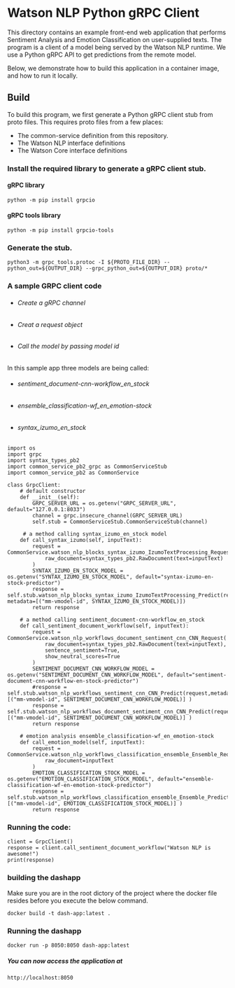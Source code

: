 # Watson NLP Python gRPC Client
This directory contains an example front-end web application that performs Sentiment Analysis and Emotion Classification on user-supplied texts.  The program is a client of a model being served by the Watson NLP runtime.  We use a Python gRPC API to get predictions from the remote model.

Below, we demonstrate how to build this application in a container image, and how to run it locally. 

## Build

To build this program, we first generate a Python gRPC client stub from proto files. This requires proto files from a few places:
- The common-service definition from this repository.
- The Watson NLP interface definitions
- The Watson Core interface definitions

### Install the required library to generate a gRPC client stub.
#### gRPC library
```
python -m pip install grpcio
```
#### gRPC tools library
```
python -m pip install grpcio-tools
```
### Generate the stub.
```
python3 -m grpc_tools.protoc -I ${PROTO_FILE_DIR} --python_out=${OUTPUT_DIR} --grpc_python_out=${OUTPUT_DIR} proto/*
```
### A sample GRPC client code
- ######  Create a gRPC channel
- ######  Creat a request object
- ######  Call the model by passing model id

In this sample app three models are being called:
- ###### sentiment_document-cnn-workflow_en_stock
- ###### ensemble_classification-wf_en_emotion-stock
- ###### syntax_izumo_en_stock
```
import os
import grpc
import syntax_types_pb2
import common_service_pb2_grpc as CommonServiceStub
import common_service_pb2 as CommonService

class GrpcClient:
    # default constructor
    def __init__(self):
        GRPC_SERVER_URL = os.getenv("GRPC_SERVER_URL", default="127.0.0.1:8033")
        channel = grpc.insecure_channel(GRPC_SERVER_URL)
        self.stub = CommonServiceStub.CommonServiceStub(channel)

     # a method calling syntax_izumo_en_stock model
    def call_syntax_izumo(self, inputText):
        request = CommonService.watson_nlp_blocks_syntax_izumo_IzumoTextProcessing_Request(
            raw_document=syntax_types_pb2.RawDocument(text=inputText)
        )   
        SYNTAX_IZUMO_EN_STOCK_MODEL = os.getenv("SYNTAX_IZUMO_EN_STOCK_MODEL", default="syntax-izumo-en-stock-predictor")
        response = self.stub.watson_nlp_blocks_syntax_izumo_IzumoTextProcessing_Predict(request, metadata=[("mm-vmodel-id", SYNTAX_IZUMO_EN_STOCK_MODEL)])
        return response

    # a method calling sentiment_document-cnn-workflow_en_stock
    def call_sentiment_document_workflow(self, inputText):
        request = CommonService.watson_nlp_workflows_document_sentiment_cnn_CNN_Request(
            raw_document=syntax_types_pb2.RawDocument(text=inputText),
            sentence_sentiment=True,
            show_neutral_scores=True
        )
        SENTIMENT_DOCUMENT_CNN_WORKFLOW_MODEL = os.getenv("SENTIMENT_DOCUMENT_CNN_WORKFLOW_MODEL", default="sentiment-document-cnn-workflow-en-stock-predictor")
        #response = self.stub.watson_nlp_workflows_sentiment_cnn_CNN_Predict(request,metadata=[("mm-vmodel-id", SENTIMENT_DOCUMENT_CNN_WORKFLOW_MODEL)] )
        response = self.stub.watson_nlp_workflows_document_sentiment_cnn_CNN_Predict(request,metadata=[("mm-vmodel-id", SENTIMENT_DOCUMENT_CNN_WORKFLOW_MODEL)] )
        return response

    # emotion analysis ensemble_classification-wf_en_emotion-stock
    def call_emotion_model(self, inputText):
        request = CommonService.watson_nlp_workflows_classification_ensemble_Ensemble_Request(
            raw_document=inputText
        )
        EMOTION_CLASSIFICATION_STOCK_MODEL = os.getenv("EMOTION_CLASSIFICATION_STOCK_MODEL", default="ensemble-classification-wf-en-emotion-stock-predictor")
        response = self.stub.watson_nlp_workflows_classification_ensemble_Ensemble_Predict(request,metadata=[("mm-vmodel-id", EMOTION_CLASSIFICATION_STOCK_MODEL)] )
        return response
```
### Running the code:
```
client = GrpcClient()
response = client.call_sentiment_document_workflow("Watson NLP is awesome!")
print(response)
```

### building the dashapp
Make sure you are in the root dictory of the project where the docker file resides before you execute the below command.
```
docker build -t dash-app:latest .
```
### Running the dashapp
```
docker run -p 8050:8050 dash-app:latest
```
##### You can now access the application at

```
http://localhost:8050
```
